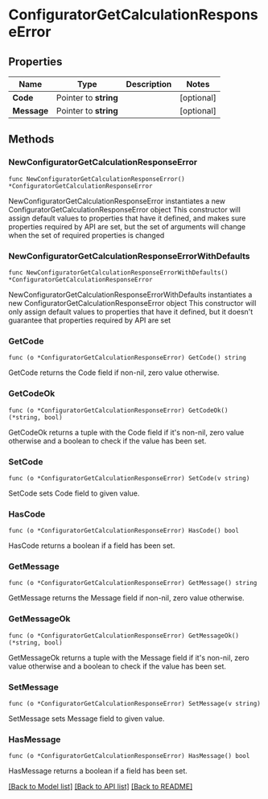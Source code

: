 # ConfiguratorGetCalculationResponseError

## Properties

Name | Type | Description | Notes
------------ | ------------- | ------------- | -------------
**Code** | Pointer to **string** |  | [optional] 
**Message** | Pointer to **string** |  | [optional] 

## Methods

### NewConfiguratorGetCalculationResponseError

`func NewConfiguratorGetCalculationResponseError() *ConfiguratorGetCalculationResponseError`

NewConfiguratorGetCalculationResponseError instantiates a new ConfiguratorGetCalculationResponseError object
This constructor will assign default values to properties that have it defined,
and makes sure properties required by API are set, but the set of arguments
will change when the set of required properties is changed

### NewConfiguratorGetCalculationResponseErrorWithDefaults

`func NewConfiguratorGetCalculationResponseErrorWithDefaults() *ConfiguratorGetCalculationResponseError`

NewConfiguratorGetCalculationResponseErrorWithDefaults instantiates a new ConfiguratorGetCalculationResponseError object
This constructor will only assign default values to properties that have it defined,
but it doesn't guarantee that properties required by API are set

### GetCode

`func (o *ConfiguratorGetCalculationResponseError) GetCode() string`

GetCode returns the Code field if non-nil, zero value otherwise.

### GetCodeOk

`func (o *ConfiguratorGetCalculationResponseError) GetCodeOk() (*string, bool)`

GetCodeOk returns a tuple with the Code field if it's non-nil, zero value otherwise
and a boolean to check if the value has been set.

### SetCode

`func (o *ConfiguratorGetCalculationResponseError) SetCode(v string)`

SetCode sets Code field to given value.

### HasCode

`func (o *ConfiguratorGetCalculationResponseError) HasCode() bool`

HasCode returns a boolean if a field has been set.

### GetMessage

`func (o *ConfiguratorGetCalculationResponseError) GetMessage() string`

GetMessage returns the Message field if non-nil, zero value otherwise.

### GetMessageOk

`func (o *ConfiguratorGetCalculationResponseError) GetMessageOk() (*string, bool)`

GetMessageOk returns a tuple with the Message field if it's non-nil, zero value otherwise
and a boolean to check if the value has been set.

### SetMessage

`func (o *ConfiguratorGetCalculationResponseError) SetMessage(v string)`

SetMessage sets Message field to given value.

### HasMessage

`func (o *ConfiguratorGetCalculationResponseError) HasMessage() bool`

HasMessage returns a boolean if a field has been set.


[[Back to Model list]](../README.md#documentation-for-models) [[Back to API list]](../README.md#documentation-for-api-endpoints) [[Back to README]](../README.md)


